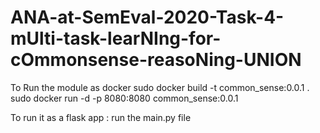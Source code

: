 # ANA-at-SemEval-2020-Task-4-mUlti-task-learNIng-for-cOmmonsense-reasoNing-UNION
 

To Run the module as docker 
sudo docker build -t common_sense:0.0.1 .
sudo docker run -d -p 8080:8080 common_sense:0.0.1

To run it as a flask app : run the main.py file
